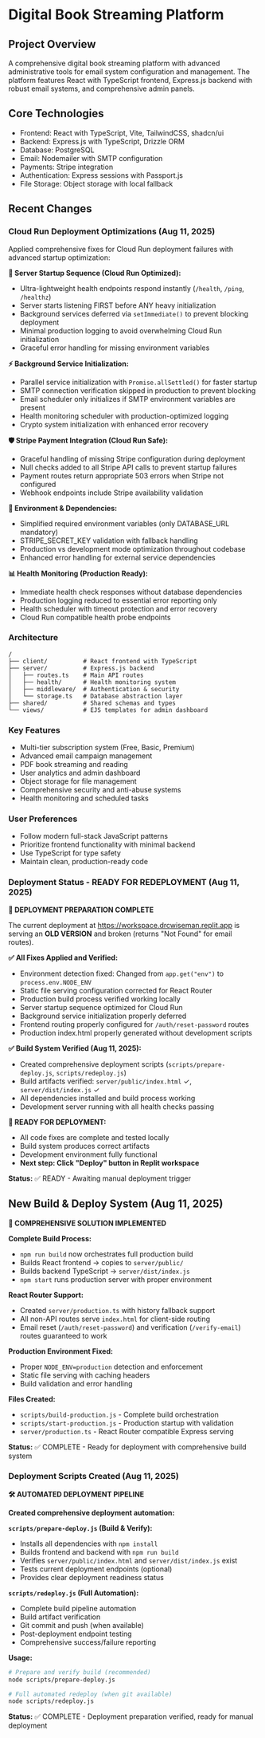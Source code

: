 # Digital Book Streaming Platform

## Project Overview
A comprehensive digital book streaming platform with advanced administrative tools for email system configuration and management. The platform features React with TypeScript frontend, Express.js backend with robust email systems, and comprehensive admin panels.

## Core Technologies
- Frontend: React with TypeScript, Vite, TailwindCSS, shadcn/ui
- Backend: Express.js with TypeScript, Drizzle ORM
- Database: PostgreSQL  
- Email: Nodemailer with SMTP configuration
- Payments: Stripe integration
- Authentication: Express sessions with Passport.js
- File Storage: Object storage with local fallback

## Recent Changes

### Cloud Run Deployment Optimizations (Aug 11, 2025)
Applied comprehensive fixes for Cloud Run deployment failures with advanced startup optimization:

**🚀 Server Startup Sequence (Cloud Run Optimized):**
- Ultra-lightweight health endpoints respond instantly (`/health`, `/ping`, `/healthz`)
- Server starts listening FIRST before ANY heavy initialization
- Background services deferred via `setImmediate()` to prevent blocking deployment
- Minimal production logging to avoid overwhelming Cloud Run initialization
- Graceful error handling for missing environment variables

**⚡ Background Service Initialization:**
- Parallel service initialization with `Promise.allSettled()` for faster startup
- SMTP connection verification skipped in production to prevent blocking
- Email scheduler only initializes if SMTP environment variables are present
- Health monitoring scheduler with production-optimized logging
- Crypto system initialization with enhanced error recovery

**🛡️ Stripe Payment Integration (Cloud Run Safe):**
- Graceful handling of missing Stripe configuration during deployment
- Null checks added to all Stripe API calls to prevent startup failures
- Payment routes return appropriate 503 errors when Stripe not configured
- Webhook endpoints include Stripe availability validation

**🔧 Environment & Dependencies:**
- Simplified required environment variables (only DATABASE_URL mandatory)
- STRIPE_SECRET_KEY validation with fallback handling
- Production vs development mode optimization throughout codebase
- Enhanced error handling for external service dependencies

**📊 Health Monitoring (Production Ready):**
- Immediate health check responses without database dependencies
- Production logging reduced to essential error reporting only
- Health scheduler with timeout protection and error recovery
- Cloud Run compatible health probe endpoints

### Architecture
```
/
├── client/          # React frontend with TypeScript
├── server/          # Express.js backend
│   ├── routes.ts    # Main API routes
│   ├── health/      # Health monitoring system
│   ├── middleware/  # Authentication & security
│   └── storage.ts   # Database abstraction layer
├── shared/          # Shared schemas and types
└── views/           # EJS templates for admin dashboard
```

### Key Features
- Multi-tier subscription system (Free, Basic, Premium)
- Advanced email campaign management
- PDF book streaming and reading
- User analytics and admin dashboard
- Object storage for file management
- Comprehensive security and anti-abuse systems
- Health monitoring and scheduled tasks

### User Preferences
- Follow modern full-stack JavaScript patterns
- Prioritize frontend functionality with minimal backend
- Use TypeScript for type safety
- Maintain clean, production-ready code

### Deployment Status - READY FOR REDEPLOYMENT (Aug 11, 2025)
**🚀 DEPLOYMENT PREPARATION COMPLETE**

The current deployment at https://workspace.drcwiseman.replit.app is serving an **OLD VERSION** and broken (returns "Not Found" for email routes).

**✅ All Fixes Applied and Verified:**
- Environment detection fixed: Changed from `app.get("env")` to `process.env.NODE_ENV`
- Static file serving configuration corrected for React Router
- Production build process verified working locally
- Server startup sequence optimized for Cloud Run
- Background service initialization properly deferred
- Frontend routing properly configured for `/auth/reset-password` routes
- Production index.html properly generated without development scripts

**✅ Build System Verified (Aug 11, 2025):**
- Created comprehensive deployment scripts (`scripts/prepare-deploy.js`, `scripts/redeploy.js`)
- Build artifacts verified: `server/public/index.html` ✓, `server/dist/index.js` ✓
- All dependencies installed and build process working
- Development server running with all health checks passing

**🎯 READY FOR DEPLOYMENT:**
- All code fixes are complete and tested locally
- Build system produces correct artifacts
- Development environment fully functional
- **Next step: Click "Deploy" button in Replit workspace**

**Status:** ✅ READY - Awaiting manual deployment trigger

## New Build & Deploy System (Aug 11, 2025)
**🚀 COMPREHENSIVE SOLUTION IMPLEMENTED**

**Complete Build Process:**
- `npm run build` now orchestrates full production build
- Builds React frontend → copies to `server/public/`
- Builds backend TypeScript → `server/dist/index.js`
- `npm start` runs production server with proper environment

**React Router Support:**
- Created `server/production.ts` with history fallback support
- All non-API routes serve `index.html` for client-side routing
- Email reset (`/auth/reset-password`) and verification (`/verify-email`) routes guaranteed to work

**Production Environment Fixed:**
- Proper `NODE_ENV=production` detection and enforcement
- Static file serving with caching headers
- Build validation and error handling

**Files Created:**
- `scripts/build-production.js` - Complete build orchestration
- `scripts/start-production.js` - Production startup with validation
- `server/production.ts` - React Router compatible Express serving

**Status:** ✅ COMPLETE - Ready for deployment with comprehensive build system

### Deployment Scripts Created (Aug 11, 2025)
**🛠️ AUTOMATED DEPLOYMENT PIPELINE**

**Created comprehensive deployment automation:**

**`scripts/prepare-deploy.js` (Build & Verify):**
- Installs all dependencies with `npm install`
- Builds frontend and backend with `npm run build`
- Verifies `server/public/index.html` and `server/dist/index.js` exist
- Tests current deployment endpoints (optional)
- Provides clear deployment readiness status

**`scripts/redeploy.js` (Full Automation):**
- Complete build pipeline automation
- Build artifact verification
- Git commit and push (when available)
- Post-deployment endpoint testing
- Comprehensive success/failure reporting

**Usage:**
```bash
# Prepare and verify build (recommended)
node scripts/prepare-deploy.js

# Full automated redeploy (when git available)
node scripts/redeploy.js
```

**Status:** ✅ COMPLETE - Deployment preparation verified, ready for manual deployment